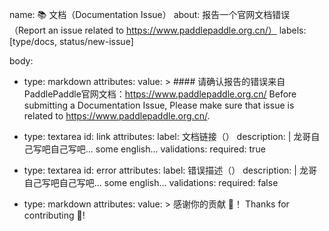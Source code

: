 name: 📚 文档（Documentation Issue）
about: 报告一个官网文档错误（Report an issue related to https://www.paddlepaddle.org.cn/）
labels: [type/docs, status/new-issue]

body:
- type: markdown
  attributes:
    value: >
      #### 请确认报告的错误来自PaddlePaddle官网文档：https://www.paddlepaddle.org.cn/
      Before submitting a Documentation Issue, Please make sure that issue is related to https://www.paddlepaddle.org.cn/.

- type: textarea
  id: link
  attributes:
    label: 文档链接（）
    description: |
      龙哥自己写吧自己写吧...
      some english...
  validations:
    required: true


- type: textarea
  id: error
  attributes:
    label: 错误描述（）
    description: |
      龙哥自己写吧自己写吧...
      some english...
  validations:
    required: false
    
- type: markdown
  attributes:
    value: >
      感谢你的贡献 🎉！
      Thanks for contributing 🎉!

